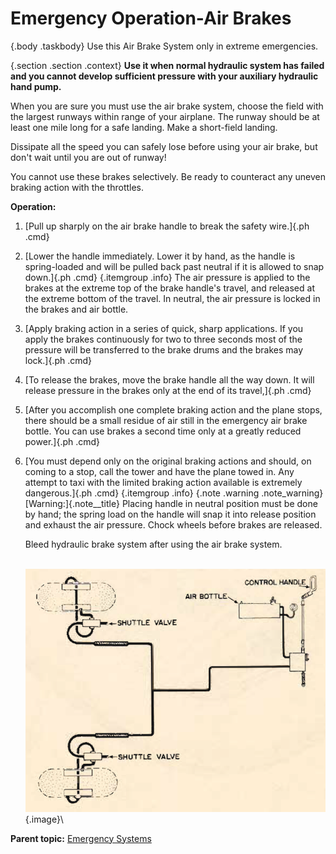 
Emergency Operation-Air Brakes
==============================

 {.body .taskbody}
Use this Air Brake System only in extreme emergencies.

 {.section .section .context}
**Use it when normal hydraulic system has failed and you cannot develop
sufficient pressure with your auxiliary hydraulic hand pump.**

When you are sure you must use the air brake system, choose the field
with the largest runways within range of your airplane. The runway
should be at least one mile long for a safe landing. Make a short-field
landing.

Dissipate all the speed you can safely lose before using your air brake,
but don\'t wait until you are out of runway!

You cannot use these brakes selectively. Be ready to counteract any
uneven braking action with the throttles.

**Operation:**


1.  [Pull up sharply on the air brake handle to break the safety
    wire.]{.ph .cmd}
2.  [Lower the handle immediately. Lower it by hand, as the handle is
    spring-loaded and will be pulled back past neutral if it is allowed
    to snap down.]{.ph .cmd}
     {.itemgroup .info}
    The air pressure is applied to the brakes at the extreme top of the
    brake handle\'s travel, and released at the extreme bottom of the
    travel. In neutral, the air pressure is locked in the brakes and air
    bottle.
    

3.  [Apply braking action in a series of quick, sharp applications. If
    you apply the brakes continuously for two to three seconds most of
    the pressure will be transferred to the brake drums and the brakes
    may lock.]{.ph .cmd}
4.  [To release the brakes, move the brake handle all the way down. It
    will release pressure in the brakes only at the end of its
    travel,]{.ph .cmd}
5.  [After you accomplish one complete braking action and the plane
    stops, there should be a small residue of air still in the emergency
    air brake bottle. You can use brakes a second time only at a greatly
    reduced power.]{.ph .cmd}
6.  [You must depend only on the original braking actions and should, on
    coming to a stop, call the tower and have the plane towed in. Any
    attempt to taxi with the limited braking action available is
    extremely dangerous.]{.ph .cmd}
     {.itemgroup .info}
     {.note .warning .note_warning}
    [Warning:]{.note__title} Placing handle in neutral position must be
    done by hand; the spring load on the handle will snap it into
    release position and exhaust the air pressure.
    Chock wheels before brakes are released.

    Bleed hydraulic brake system after using the air brake system.
    

    \
    ![](../images/emerg_air_brakes.png){.image}\
    




**Parent topic:** [Emergency
Systems](../topics/emergency_systems.md "This section covers all of the emergency systems, including the emergency hydraulic wheel lowering system, wing flap system, hydraulic and air brakes, what to do in the event of a complete failure of the hydraulic systems, and miscellaneous emergency equipment.")



